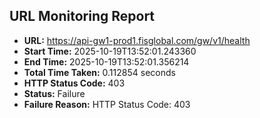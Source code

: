 ## URL Monitoring Report

- **URL:** https://api-gw1-prod1.fisglobal.com/gw/v1/health
- **Start Time:** 2025-10-19T13:52:01.243360
- **End Time:** 2025-10-19T13:52:01.356214
- **Total Time Taken:** 0.112854 seconds
- **HTTP Status Code:** 403
- **Status:** Failure
- **Failure Reason:** HTTP Status Code: 403
